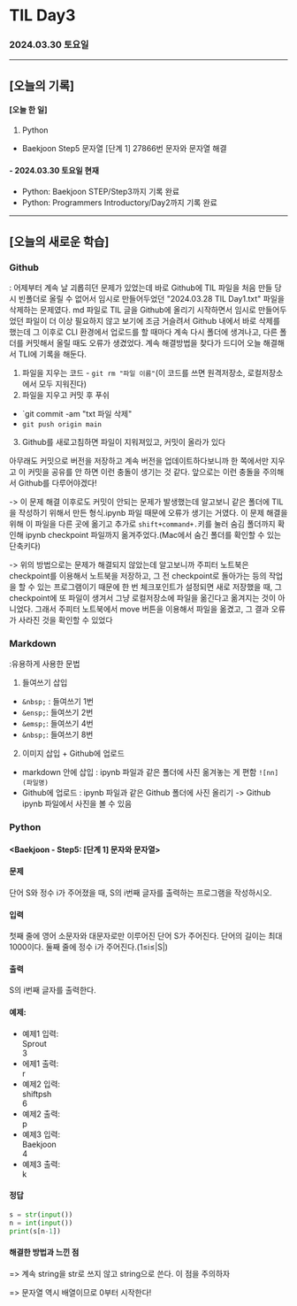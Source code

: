 # TIL Day3
### 2024.03.30 토요일

---

## [오늘의 기록]

#### [오늘 한 일]
1. Python
- Baekjoon Step5 문자열 [단계 1] 27866번 문자와 문자열 해결

#### - 2024.03.30 토요일 현재
- Python: Baekjoon STEP/Step3까지 기록 완료
- Python: Programmers Introductory/Day2까지 기록 완료

---

## [오늘의 새로운 학습]
### Github
: 어제부터 계속 날 괴롭히던 문제가 있었는데 바로 Github에 TIL 파일을 처음 만들 당시 빈폴더로 올릴 수 없어서 임시로 만들어두었던 "2024.03.28 TIL Day1.txt" 파일을 삭제하는 문제였다. md 파일로 TIL 글을 Github에 올리기 시작하면서 임시로 만들어두었던 파일이 더 이상 필요하지 않고 보기에 조금 거슬려서 Github 내에서 바로 삭제를 했는데 그 이후로 CLI 환경에서 업로드를 할 때마다 계속 다시 폴더에 생겨나고, 다른 폴더를 커밋해서 올릴 때도 오류가 생겼었다. 계속 해결방법을 찾다가 드디어 오늘 해결해서 TLI에 기록을 해둔다.
1) 파일을 지우는 코드 - `git rm "파일 이름"`(이 코드를 쓰면 원격저장소, 로컬저장소에서 모두 지워진다)
2) 파일을 지우고 커밋 후 푸쉬   
- `git commit -am "txt 파일 삭제"  
- `git push origin main`
3) Github를 새로고침하면 파일이 지워져있고, 커밋이 올라가 있다

아무래도 커밋으로 버전을 저장하고 계속 버전을 업데이트하다보니까 한 쪽에서만 지우고 이 커밋을 공유를 안 하면 이런 충돌이 생기는 것 같다. 앞으로는 이런 충돌을 주의해서 Github를 다루어야겠다! 

-> 이 문제 해결 이후로도 커밋이 안되는 문제가 발생했는데 알고보니 같은 폴더에 TIL을 작성하기 위해서 만든 형식.ipynb 파일 때문에 오류가 생기는 거였다. 이 문제 해결을 위해 이 파일을 다른 곳에 옮기고 추가로 `shift+command+.`키를 눌러 숨김 폴더까지 확인해 ipynb checkpoint 파일까지 옮겨주었다.(Mac에서 숨긴 폴더를 확인할 수 있는 단축키다)

-> 위의 방법으로는 문제가 해결되지 않았는데 알고보니까 주피터 노트북은 checkpoint를 이용해서 노트북을 저장하고, 그 전 checkpoint로 돌아가는 등의 작업을 할 수 있는 프로그램이기 때문에 한 번 체크포인트가 설정되면 새로 저장했을 때, 그 checkpoint에 또 파일이 생겨서 그냥 로컬저장소에 파일을 옮긴다고 옮겨지는 것이 아니었다. 그래서 주피터 노트북에서 move 버튼을 이용해서 파일을 옮겼고, 그 결과 오류가 사라진 것을 확인할 수 있었다

### Markdown
:유용하게 사용한 문법
1. 들여쓰기 삽입
- `&nbsp;` : 들여쓰기 1번
- `&ensp;`: 들여쓰기 2번
- `&emsp;`: 들여쓰기 4번
- `&nbsp;`: 들여쓰기 8번

2. 이미지 삽입 + Github에 업로드
- markdown 안에 삽입
: ipynb 파일과 같은 폴더에 사진 옮겨놓는 게 편함
`![nn](파일명)`
- Github에 업로드
: ipynb 파일과 같은 Github 폴더에 사진 올리기 -> Github ipynb 파일에서 사진을 볼 수 있음


### Python
#### <Baekjoon - Step5: [단계 1] 문자와 문자열>
#### 문제
단어 S와 정수 i가 주어졌을 때, S의 i번째 글자를 출력하는 프로그램을 작성하시오.
#### 입력
첫째 줄에 영어 소문자와 대문자로만 이루어진 단어 S가 주어진다. 단어의 길이는 최대 1000이다. 둘째 줄에 정수 i가 주어진다.(1≤i≤|S|)
#### 출력
S의 i번째 글자를 출력한다.
#### 예제:  
- 예제1 입력:  
Sprout  
3
- 에제1 출력:  
r
- 예제2 입력:  
shiftpsh  
6
- 예제2 출력:  
p
- 예제3 입력:  
Baekjoon  
4
- 예제3 출력:  
k
#### 정답
```python
s = str(input())
n = int(input())
print(s[n-1])
```
#### 해결한 방법과 느낀 점
=> 계속 string을 str로 쓰지 않고 string으로 쓴다. 이 점을 주의하자

=> 문자열 역시 배열이므로 0부터 시작한다!
